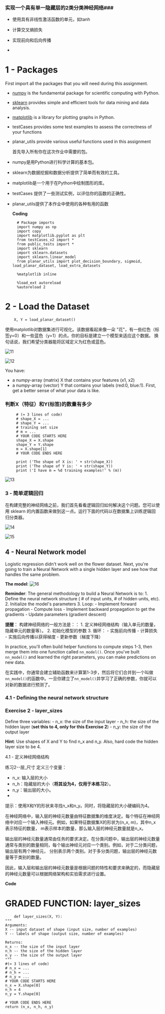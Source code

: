 ### 实现一个具有单一隐藏层的2类分类神经网络###

- 使用具有非线性激活函数的单元，如tanh
- 计算交叉熵损失
- 实现前向和后向传播

- <a name='1'></a>
# 1 - Packages

First import all the packages that you will need during this assignment.

- [numpy](https://www.numpy.org/) is the fundamental package for scientific computing with Python.
- [sklearn](http://scikit-learn.org/stable/) provides simple and efficient tools for data mining and data analysis. 
- [matplotlib](http://matplotlib.org) is a library for plotting graphs in Python.
- testCases provides some test examples to assess the correctness of your functions
- planar_utils provide various useful functions used in this assignment

  首先导入所有你在这次作业中需要的包。

- numpy是用Python进行科学计算的基本包。
- sklearn为数据挖掘和数据分析提供了简单而有效的工具。
- matplotlib是一个用于在Python中绘制图形的库。
- testCases 提供了一些测试实例，以评估你的函数的正确性。
- planar_utils提供了本作业中使用的各种有用的函数


  **Coding**

        # Package imports
        import numpy as np
        import copy
        import matplotlib.pyplot as plt
        from testCases_v2 import *
        from public_tests import *
        import sklearn
        import sklearn.datasets
        import sklearn.linear_model
        from planar_utils import plot_decision_boundary, sigmoid, load_planar_dataset, load_extra_datasets

        %matplotlib inline

        %load_ext autoreload
        %autoreload 2

  <a name='2'></a>
# 2 - Load the Dataset 

        X, Y = load_planar_dataset()

使用matplotlib对数据集进行可视化。该数据看起来像一朵 "花"，有一些红色（标签y=0）和一些蓝色（y=1）的点。你的目标是建立一个模型来适应这个数据。
换句话说，我们希望分类器能将区域定义为红色或蓝色。

![11](https://github.com/JoneSu1/Deep-learning-techniques-based-on-python-study-notes-and-project-records/assets/103999272/d987eef8-ce10-478c-b68d-e768e25673da)

![12](https://github.com/JoneSu1/Deep-learning-techniques-based-on-python-study-notes-and-project-records/assets/103999272/5c910039-0b9e-4964-aa43-995ec9941fcf)

You have:

- a numpy-array (matrix) X that contains your features (x1, x2)
- a numpy-array (vector) Y that contains your labels (red:0, blue:1).
First, get a better sense of what your data is like.

### 判断X（特征）和Y(标签)的数量有多少

         # (≈ 3 lines of code)
         # shape_X = ...
         # shape_Y = ...
         # training set size
         # m = ...
         # YOUR CODE STARTS HERE
         shape_X = X.shape
         shape_Y = Y.shape
         m = X.shape[1]
         # YOUR CODE ENDS HERE

         print ('The shape of X is: ' + str(shape_X))
         print ('The shape of Y is: ' + str(shape_Y))
         print ('I have m = %d training examples!' % (m))

![13](https://github.com/JoneSu1/Deep-learning-techniques-based-on-python-study-notes-and-project-records/assets/103999272/5e8b8865-ba73-45a1-b3de-b83cc5ea7932)


### 3 - 简单逻辑回归
在构建完整的神经网络之前，我们首先看看逻辑回归如何解决这个问题。您可以使用 sklearn 的内置函数来做到这一点。运行下面的代码以在数据集上训练逻辑回归分类器。

![14](https://github.com/JoneSu1/Deep-learning-techniques-based-on-python-study-notes-and-project-records/assets/103999272/d3c48807-7595-4bc1-b7de-d4243a2d2bbc)

![15](https://github.com/JoneSu1/Deep-learning-techniques-based-on-python-study-notes-and-project-records/assets/103999272/5a43732d-3c9a-4949-bd7a-bb7b63f28f75)

<a name='4'></a>
## 4 - Neural Network model

Logistic regression didn't work well on the flower dataset. Next, you're going to train a Neural Network with a single hidden layer and see how that handles the same problem.

**The model**:
![16](https://github.com/JoneSu1/Deep-learning-techniques-based-on-python-study-notes-and-project-records/assets/103999272/1f6225ac-b4c1-4984-b696-675bf59793a6)



**Reminder**: The general methodology to build a Neural Network is to:
    1. Define the neural network structure ( # of input units,  # of hidden units, etc). 
    2. Initialize the model's parameters
    3. Loop:
        - Implement forward propagation
        - Compute loss
        - Implement backward propagation to get the gradients
        - Update parameters (gradient descent)


**提醒**： 构建神经网络的一般方法是：：
    1. 定义神经网络结构（输入单元的数量，隐藏单元的数量等）。
    2. 初始化模型的参数
    3. 循环：
        - 实施前向传播
        - 计算损失
        - 实施后向传播以获得梯度
        - 更新参数（梯度下降）

In practice, you'll often build helper functions to compute steps 1-3, then merge them into one function called `nn_model()`. Once you've built `nn_model()` and learned the right parameters, you can make predictions on new data.


在实践中，你通常会建立辅助函数来计算第1-3步，然后将它们合并到一个叫做`nn_model()`的函数中。一旦你建立了`nn_model()`并学习了正确的参数，你就可以对新的数据进行预测了。


<a name='4-1'></a>
### 4.1 - Defining the neural network structure ####

<a name='ex-2'></a>
### Exercise 2 - layer_sizes 

Define three variables:
    - n_x: the size of the input layer
    - n_h: the size of the hidden layer (**set this to 4, only for this Exercise 2**) 
    - n_y: the size of the output layer

**Hint**: Use shapes of X and Y to find n_x and n_y. Also, hard code the hidden layer size to be 4.

4.1 - 定义神经网络结构

练习2--层_尺寸
定义三个变量：

- n_x: 输入层的大小
- n_h：隐藏层的大小（**将其设为4，仅用于本练习2**）。
- n_y：输出层的大小。
- 
提示：使用X和Y的形状来寻找n_x和n_y。同时，将隐藏层的大小硬编码为4。

在神经网络中，输入层的神经元数量由特征数据集的维度决定。每个特征在神经网络中对应一个输入神经元。例如，如果特征数据集X的形状为(n_x, m)，其中n_x表示特征的数量，
m表示样本的数量，那么输入层的神经元数量就是n_x。

输出层的神经元数量通常由任务的要求决定。在分类问题中，输出层的神经元数量通常与类别的数量相同，每个输出神经元对应一个类别。例如，对于二分类问题，输出层有两个神经元，
分别表示两个类别。对于多分类问题，输出层的神经元数量等于类别的数量。

因此，输入层和输出层的神经元数量是根据问题的特性和要求来确定的，而隐藏层的神经元数量可以根据网络架构和实验需求进行设置。

**Code**

# GRADED FUNCTION: layer_sizes

        def layer_sizes(X, Y):
    """
    Arguments:
    X -- input dataset of shape (input size, number of examples)
    Y -- labels of shape (output size, number of examples)
    
    Returns:
    n_x -- the size of the input layer
    n_h -- the size of the hidden layer
    n_y -- the size of the output layer
    """
    #(≈ 3 lines of code)
    # n_x = ... 
    # n_h = ...
    # n_y = ... 
    # YOUR CODE STARTS HERE
    n_x = X.shape[0]
    n_h = 4
    n_y = Y.shape[0]
    
    # YOUR CODE ENDS HERE
    return (n_x, n_h, n_y)
